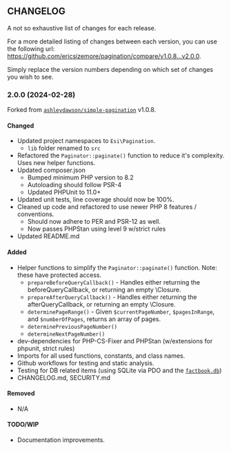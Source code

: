 ## CHANGELOG
A not so exhaustive list of changes for each release.

For a more detailed listing of changes between each version, 
you can use the following url: https://github.com/ericsizemore/pagination/compare/v1.0.8...v2.0.0. 

Simply replace the version numbers depending on which set of changes you wish to see.


### 2.0.0 (2024-02-28)

Forked from [`ashleydawson/simple-pagination`](https://github.com/AshleyDawson/SimplePagination) v1.0.8.

#### Changed

  * Updated project namespaces to `Esi\Pagination`.
    * `lib` folder renamed to `src`
  * Refactored the `Paginator::paginate()` function to reduce it's complexity. Uses new helper functions.
  * Updated composer.json
    * Bumped minimum PHP version to 8.2
    * Autoloading should follow PSR-4
    * Updated PHPUnit to 11.0+
  * Updated unit tests, line coverage should now be 100%.
  * Cleaned up code and refactored to use newer PHP 8 features / conventions.
    * Should now adhere to PER and PSR-12 as well.
    * Now passes PHPStan using level 9 w/strict rules
  * Updated README.md

#### Added

  * Helper functions to simplify the `Paginator::paginate()` function. Note: these have protected access.
    * `prepareBeforeQueryCallback()` - Handles either returning the beforeQueryCallback, or returning an empty \Closure.
    * `prepareAfterQueryCallback()` - Handles either returning the afterQueryCallback, or returning an empty \Closure.
    * `determinePageRange()` - Given `$currentPageNumber`, `$pagesInRange`, and `$numberOfPages`, returns an array of pages.
    * `determinePreviousPageNumber()`
    * `determineNextPageNumber()`
  * dev-dependencies for PHP-CS-Fixer and PHPStan (w/extensions for phpunit, strict rules)
  * Imports for all used functions, constants, and class names.
  * Github workflows for testing and static analysis.
  * Testing for DB related items (using SQLite via PDO and the [`factbook.db`](https://github.com/factbook/factbook.sql))
  * CHANGELOG.md, SECURITY.md

#### Removed

  * N/A

#### TODO/WIP

  * Documentation improvements.